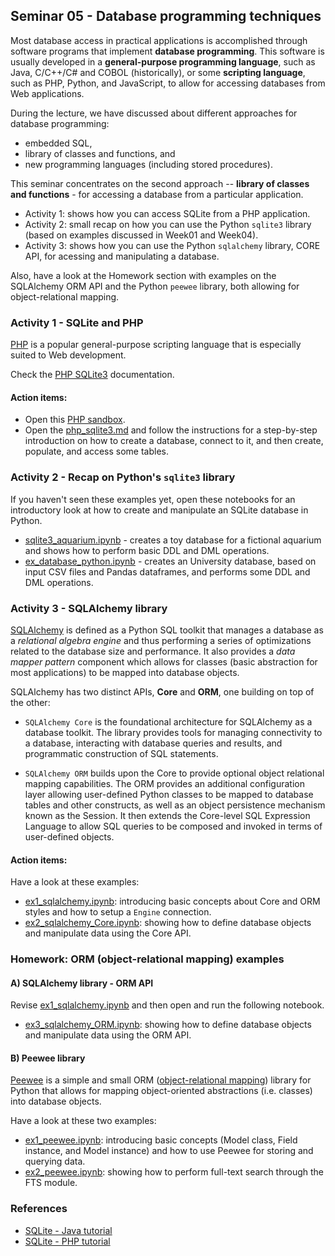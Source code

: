 ## Seminar 05 - Database programming techniques

Most database access in practical applications is accomplished through software programs that implement **database programming**.
This software is usually developed in a **general-purpose programming language**, such as Java, C/C++/C# and COBOL (historically), or some **scripting language**, such as PHP, Python, and JavaScript, to allow for accessing databases from Web applications.

During the lecture, we have discussed about different approaches for database programming:

* embedded SQL,
* library of classes and functions, and
* new programming languages (including stored procedures).

This seminar concentrates on the second approach -- **library of classes and functions** - for accessing a database from a particular application.

- Activity 1: shows how you can access SQLite from a PHP application.
- Activity 2: small recap on how you can use the Python `sqlite3` library (based on examples discussed in Week01 and Week04).
- Activity 3: shows how you can use the Python `sqlalchemy` library, CORE API, for acessing and manipulating a database.

Also, have a look at the Homework section with examples on the SQLAlchemy ORM API and the Python `peewee` library, both allowing for object-relational mapping.

### Activity 1 - SQLite and PHP

[PHP](https://www.php.net/) is a popular general-purpose scripting language that is especially suited to Web development.

Check the [PHP SQLite3](https://www.php.net/manual/en/book.sqlite3.php) documentation.

#### Action items:

- Open this [PHP sandbox](https://sandbox.onlinephpfunctions.com/).
- Open the [php_sqlite3.md](./php_sqlite3.md) and follow the instructions for a step-by-step introduction on how to create a database, connect to it, and then create, populate, and access some tables.

### Activity 2 - Recap on Python's `sqlite3` library

If you haven't seen these examples yet, open these notebooks for an introductory look at how to create and manipulate an SQLite database in Python.

- [sqlite3_aquarium.ipynb](./sqlite3_aquarium.ipynb) - creates a toy database for a fictional aquarium and shows how to perform basic DDL and DML operations.
- [ex_database_python.ipynb](./ex_database_python.ipynb) - creates an University database, based on input CSV files and Pandas dataframes, and performs some DDL and DML operations.

### Activity 3 - SQLAlchemy library

[SQLAlchemy](https://www.sqlalchemy.org/) is defined as a Python SQL toolkit that manages a database as a *relational algebra engine* and thus performing a series of optimizations related to the database size and performance. It also provides a *data mapper pattern* component which allows for classes (basic abstraction for most applications) to be mapped into database objects.

SQLAlchemy has two distinct APIs, **Core** and **ORM**, one building on top of the other:

- `SQLAlchemy Core` is the foundational architecture for SQLAlchemy as a database toolkit. The library provides tools for managing connectivity to a database, interacting with database queries and results, and programmatic construction of SQL statements.

- `SQLAlchemy ORM` builds upon the Core to provide optional object relational mapping capabilities. The ORM provides an additional configuration layer allowing user-defined Python classes to be mapped to database tables and other constructs, as well as an object persistence mechanism known as the Session. It then extends the Core-level SQL Expression Language to allow SQL queries to be composed and invoked in terms of user-defined objects.

#### Action items:

Have a look at these examples:

- [ex1_sqlalchemy.ipynb](./ex1_sqlalchemy.ipynb): introducing basic concepts about Core and ORM styles and how to setup a `Engine` connection.
- [ex2_sqlalchemy_Core.ipynb](./ex2_sqlalchemy_Core.ipynb): showing how to define database objects and manipulate data using the Core API.

### Homework: ORM (object-relational mapping) examples

#### A) SQLAlchemy library - ORM API

Revise [ex1_sqlalchemy.ipynb](./ex1_sqlalchemy.ipynb) and then open and run the following notebook.

- [ex3_sqlalchemy_ORM.ipynb](./ex3_sqlalchemy_ORM.ipynb): showing how to define database objects and manipulate data using the ORM API.

#### B) Peewee library

[Peewee](http://docs.peewee-orm.com/en/latest/) is a simple and small ORM ([object-relational mapping](https://en.wikipedia.org/wiki/Object%E2%80%93relational_mapping)) library for Python that allows for mapping object-oriented abstractions (i.e. classes) into database objects.

Have a look at these two examples:
- [ex1_peewee.ipynb](./ex1_peewee.ipynb): introducing basic concepts (Model class, Field instance, and Model instance) and how to use Peewee for storing and querying data.
- [ex2_peewee.ipynb](./ex2_peewee.ipynb): showing how to perform full-text search through the FTS module.

### References

- [SQLite - Java tutorial](https://www.tutorialspoint.com/sqlite/sqlite_java.htm)
- [SQLite - PHP tutorial](https://www.tutorialspoint.com/sqlite/sqlite_php.htm)
